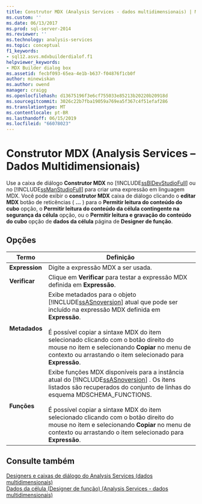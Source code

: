 ```yaml
---
title: Construtor MDX (Analysis Services - dados multidimensionais) | Microsoft Docs
ms.custom: ''
ms.date: 06/13/2017
ms.prod: sql-server-2014
ms.reviewer: ''
ms.technology: analysis-services
ms.topic: conceptual
f1_keywords:
- sql12.asvs.mdxbuilderdialof.f1
helpviewer_keywords:
- MDX Builder dialog box
ms.assetid: fecbf093-65ea-4e1b-b637-f04876f1cb0f
author: minewiskan
ms.author: owend
manager: craigg
ms.openlocfilehash: d13675196f3e6cf755033e85213b20220b20918d
ms.sourcegitcommit: 3026c22b7fba19059a769ea5f367c4f51efaf286
ms.translationtype: MT
ms.contentlocale: pt-BR
ms.lasthandoff: 06/15/2019
ms.locfileid: "66078023"
---
```

# <a name="mdx-builder-analysis-services---multidimensional-data"></a>Construtor MDX (Analysis Services – Dados Multidimensionais)
  Use a caixa de diálogo **Construtor MDX** no [!INCLUDE[ssBIDevStudioFull](../includes/ssbidevstudiofull-md.md)] ou no [!INCLUDE[ssManStudioFull](../includes/ssmanstudiofull-md.md)] para criar uma expressão em linguagem MDX. Você pode exibir o **construtor MDX** caixa de diálogo clicando o **editar MDX** botão de reticências ( **...** ) para o **Permitir leitura do conteúdo do cubo** opção, o **Permitir leitura do conteúdo da célula contingente na segurança da célula** opção, ou o **Permitir leitura e gravação do conteúdo do cubo** opção de **dados da célula** página de **Designer de função**.  
  
## <a name="options"></a>Opções  
  
|Termo|Definição|  
|----------|----------------|  
|**Expression**|Digite a expressão MDX a ser usada.|  
|**Verificar**|Clique em **Verificar** para testar a expressão MDX definida em **Expressão**.|  
|**Metadados**|Exibe metadados para o objeto [!INCLUDE[ssASnoversion](../includes/ssasnoversion-md.md)] atual que pode ser incluído na expressão MDX definida em **Expressão**.<br /><br /> É possível copiar a sintaxe MDX do item selecionado clicando com o botão direito do mouse no item e selecionando **Copiar** no menu de contexto ou arrastando o item selecionado para **Expressão**.|  
|**Funções**|Exibe funções MDX disponíveis para a instância atual do [!INCLUDE[ssASnoversion](../includes/ssasnoversion-md.md)] . Os itens listados são recuperados do conjunto de linhas do esquema MDSCHEMA_FUNCTIONS.<br /><br /> É possível copiar a sintaxe MDX do item selecionado clicando com o botão direito do mouse no item e selecionando **Copiar** no menu de contexto ou arrastando o item selecionado para **Expressão**.|  
  
## <a name="see-also"></a>Consulte também  
 [Designers e caixas de diálogo do Analysis Services &#40;dados multidimensionais&#41;](analysis-services-designers-and-dialog-boxes-multidimensional-data.md)   
 [Dados da célula &#40;Designer de função&#41; &#40;Analysis Services - dados multidimensionais&#41;](https://msdn.microsoft.com/library/ms177279(v=sql.120).aspx)  
  
  

